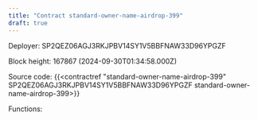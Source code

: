```yaml
---
title: "Contract standard-owner-name-airdrop-399"
draft: true
---
```

Deployer: SP2QEZ06AGJ3RKJPBV14SY1V5BBFNAW33D96YPGZF


 



Block height: 167867 (2024-09-30T01:34:58.000Z)

Source code: {{<contractref "standard-owner-name-airdrop-399" SP2QEZ06AGJ3RKJPBV14SY1V5BBFNAW33D96YPGZF standard-owner-name-airdrop-399>}}

Functions:


